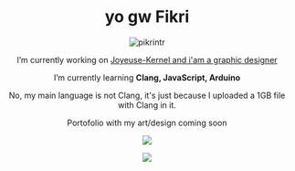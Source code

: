 <h1 align="center">yo gw Fikri</h1>
<p align="center"> <img src="https://komarev.com/ghpvc/?username=pikrintr&label=Profile%20views&color=0e75b6&style=flat" alt="pikrintr" /> </p>
<p align="center">I’m currently working on <a href="https://github.com/PikriNtr/suisei-joyeuse">Joyeuse-Kernel and i'am a graphic designer</a></p>
<p align="center">I’m currently learning <strong>Clang, JavaScript, Arduino</strong></p>
<p align="center">No, my main language is not Clang, it's just because I uploaded a 1GB file with Clang in it.</p>

<p align="center">Portofolio with my art/design coming soon</p>

<p align="center"><a href="https://github.com/PikriNtr"><img src="https://github-readme-stats.vercel.app/api/top-langs/?username=PikriNtr&theme=highcontrast&layout=compact"></a></p>
<p align="center">
<a href="https://www.t.me/PikriNtr" target="_blank"><img src="https://img.shields.io/badge/Telegram-Contact_Me-blue?style=for-the-badge&logo=Telegram">



